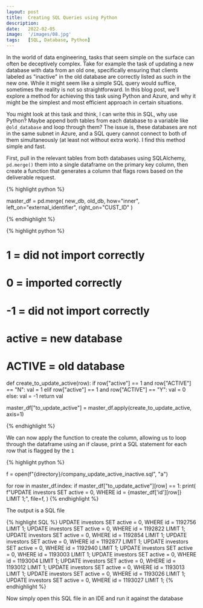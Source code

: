 ```yaml
---
layout: post
title:  Creating SQL Queries using Python
description:
date:   2022-02-05
image:  '/images/08.jpg'
tags:   [SQL, Database, Python]
---
```


In the world of data engineering, tasks that seem simple on the surface can often be deceptively complex. Take for example the task of updating a new database with data from an old one, specifically ensuring that clients labeled as "inactive" in the old database are correctly listed as such in the new one. While it might seem like a simple SQL query would suffice, sometimes the reality is not so straightforward. In this blog post, we'll explore a method for achieving this task using Python and Azure, and why it might be the simplest and most efficient approach in certain situations.

You might look at this task and think, I can write this in SQL, why use Python? Maybe append both tables from each database to a variable like `@old_database` and loop through them? The issue is, these databases are not in the same subnet in Azure, and a SQL query cannot connect to both of them simultaneously (at least not without extra work). I find this method simple and fast.

First, pull in the relevant tables from both databases using SQLAlchemy, `pd.merge()` them into a single dataframe on the primary key column, then create a function that generates a column that flags rows based on the deliverable request.

{% highlight python %}

master_df = pd.merge(
new_db,
old_db,
how="inner",
left_on="external_identifier",
right_on="CUST_ID"
)

{% endhighlight %}

{% highlight python %}

# 1 = did not import correctly
# 0 = imported correctly
# -1 = did not import correctly


# active = new database
# ACTIVE = old database


def create_to_update_active(row):
    if row["active"] == 1 and row["ACTIVE"] == "N":
        val = 1
    elif row["active"] == 1 and row["ACTIVE"] == "Y":
        val = 0
    else:
        val = -1
    return val


master_df["to_update_active"] = master_df.apply(create_to_update_active, axis=1)

{% endhighlight %}

We can now apply the function to create the column, allowing us to loop through the dataframe using an if clause, print a SQL statement for each row that is flagged by the `1`

{% highlight python %}

f = open(f"{directory}/company_update_active_inactive.sql", "a")

for row in master_df.index:
    if master_df["to_update_active"][row] == 1:
        print(
            f"UPDATE investors SET active = 0, WHERE id = {master_df['id'][row]} LIMIT 1;",
            file=f,
        )
{% endhighlight %}

The output is a SQL file

{% highlight SQL %}
UPDATE investors SET active = 0, WHERE id = 1192756 LIMIT 1;
UPDATE investors SET active = 0, WHERE id = 1192822 LIMIT 1;
UPDATE investors SET active = 0, WHERE id = 1192854 LIMIT 1;
UPDATE investors SET active = 0, WHERE id = 1192877 LIMIT 1;
UPDATE investors SET active = 0, WHERE id = 1192940 LIMIT 1;
UPDATE investors SET active = 0, WHERE id = 1193003 LIMIT 1;
UPDATE investors SET active = 0, WHERE id = 1193004 LIMIT 1;
UPDATE investors SET active = 0, WHERE id = 1193012 LIMIT 1;
UPDATE investors SET active = 0, WHERE id = 1193013 LIMIT 1;
UPDATE investors SET active = 0, WHERE id = 1193026 LIMIT 1;
UPDATE investors SET active = 0, WHERE id = 1193027 LIMIT 1;
{% endhighlight %}

Now simply open this SQL file in an IDE and run it against the database